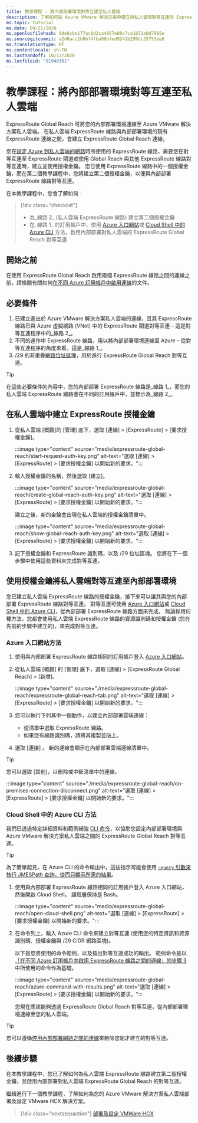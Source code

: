 ```yaml
---
title: 教學課程 - 將內部部署環境對等互連至私人雲端
description: 了解如何在 Azure VMware 解決方案中建立與私人雲端對等互連的 ExpressRoute Global Reach。
ms.topic: tutorial
ms.date: 09/21/2020
ms.openlocfilehash: 9de6cbe177ac8d2ca4957e80c7ca1072a0d7985e
ms.sourcegitcommit: a2d8acc1b0bf4fba90bfed9241b299dc35753ee6
ms.translationtype: HT
ms.contentlocale: zh-TW
ms.lasthandoff: 10/12/2020
ms.locfileid: "91948301"
---
```

# <a name="tutorial-peer-on-premises-environments-to-a-private-cloud"></a>教學課程：將內部部署環境對等互連至私人雲端

ExpressRoute Global Reach 可將您的內部部署環境連線至 Azure VMware 解決方案私人雲端。 在私人雲端 ExpressRoute 線路與內部部署環境的現有 ExpressRoute 連線之間，會建立 ExpressRoute Global Reach 連線。 

您在[設定 Azure 到私人雲端的網路](tutorial-configure-networking.md)時所使用的 ExpressRoute 線路，需要您在對等互連至 ExpressRoute 閘道或使用 Global Reach 與其他 ExpressRoute 線路對等互連時，建立並使用授權金鑰。 您已使用 ExpressRoute 線路中的一個授權金鑰，而在第二個教學課程中，您將建立第二個授權金鑰，以便與內部部署 ExpressRoute 線路對等互連。

在本教學課程中，您會了解如何：

> [!div class="checklist"]
> * 為_線路 2_ (私人雲端 ExpressRoute 線路) 建立第二個授權金鑰
> * 在_線路 1_ 的訂用帳戶中，使用 [Azure 入口網站](#azure-portal-method)或 [Cloud Shell 中的 Azure CLI](#azure-cli-in-a-cloud-shell-method) 方法，啟用內部部署對私人雲端的 ExpressRoute Global Reach 對等互連


## <a name="before-you-begin"></a>開始之前

在使用 ExpressRoute Global Reach 啟用兩個 ExpressRoute 線路之間的連線之前，請檢閱有關如何[在不同 Azure 訂用帳戶中啟用連線](../expressroute/expressroute-howto-set-global-reach-cli.md#enable-connectivity-between-expressroute-circuits-in-different-azure-subscriptions)的文件。  


## <a name="prerequisites"></a>必要條件

1. 已建立進出於 Azure VMware 解決方案私人雲端的連線，且其 ExpressRoute 線路已與 Azure 虛擬網路 (VNet) 中的 ExpressRoute 閘道對等互連 – 這是對等互連程序中的_線路 2_。  
1. 不同的運作中 ExpressRoute 線路，用以將內部部署環境連線至 Azure – 從對等互連程序的角度來看，這是_線路 1_。
1. /29 的非重疊[網路位址區塊](../expressroute/expressroute-routing.md#ip-addresses-used-for-peerings)，用於進行 ExpressRoute Global Reach 對等互連。

> [!TIP]
> 在這些必要條件的內容中，您的內部部署 ExpressRoute 線路是_線路 1_，而您的私人雲端 ExpressRoute 線路會在不同的訂用帳戶中，並標示為_線路 2_。 


## <a name="create-an-expressroute-authorization-key-in-the-private-cloud"></a>在私人雲端中建立 ExpressRoute 授權金鑰

1. 從私人雲端 [概觀]的 [管理] 底下，選取 [連線] > [ExpressRoute] > [要求授權金鑰]。

   :::image type="content" source="media/expressroute-global-reach/start-request-auth-key.png" alt-text="選取 [連線] > [ExpressRoute] > [要求授權金鑰] 以開始新的要求。":::

2. 輸入授權金鑰的名稱，然後選取 [建立]。 

   :::image type="content" source="media/expressroute-global-reach/create-global-reach-auth-key.png" alt-text="選取 [連線] > [ExpressRoute] > [要求授權金鑰] 以開始新的要求。":::

   建立之後，新的金鑰會出現在私人雲端的授權金鑰清單中。 

   :::image type="content" source="media/expressroute-global-reach/show-global-reach-auth-key.png" alt-text="選取 [連線] > [ExpressRoute] > [要求授權金鑰] 以開始新的要求。":::

3. 記下授權金鑰和 ExpressRoute 識別碼，以及 /29 位址區塊。 您將在下一個步驟中使用這些資料來完成對等互連。 

## <a name="peer-private-cloud-to-on-premises-using-authorization-key"></a>使用授權金鑰將私人雲端對等互連至內部部署環境

您已建立私人雲端 ExpressRoute 線路的授權金鑰，接下來可以讓其與您的內部部署 ExpressRoute 線路對等互連。  對等互連可使用 [Azure 入口網站](#azure-portal-method)或 [Cloud Shell 中的 Azure CLI](#azure-cli-in-a-cloud-shell-method)，從內部部署 ExpressRoute 線路方面來完成。 無論採用何種方法，您都會使用私人雲端 ExpressRoute 線路的資源識別碼和授權金鑰 (您在先前的步驟中建立的)，來完成對等互連。

### <a name="azure-portal-method"></a>Azure 入口網站方法

1. 使用與內部部署 ExpressRoute 線路相同的訂用帳戶登入 [Azure 入口網站](https://portal.azure.com)。

1. 從私人雲端 [概觀] 的 [管理] 底下，選取 [連線] > [ExpressRoute Global Reach] > [新增]。

   :::image type="content" source="./media/expressroute-global-reach/expressroute-global-reach-tab.png" alt-text="選取 [連線] > [ExpressRoute] > [要求授權金鑰] 以開始新的要求。":::

1. 您可以執行下列其中一個動作，以建立內部部署雲端連線：

   - 從清單中選取 ExpressRoute 線路。
   - 如果您有線路識別碼，請將其複製並貼上。

1. 選取 [連接]  。 新的連線會顯示在內部部署雲端連線清單中。  

>[!TIP]
>您可以選取 [其他]，以刪除或中斷清單中的連線。  
>
> :::image type="content" source="./media/expressroute-global-reach/on-premises-connection-disconnect.png" alt-text="選取 [連線] > [ExpressRoute] > [要求授權金鑰] 以開始新的要求。":::

### <a name="azure-cli-in-a-cloud-shell-method"></a>Cloud Shell 中的 Azure CLI 方法

我們已透過特定詳細資料和範例補強 [CLI 命令](../expressroute/expressroute-howto-set-global-reach-cli.md)，以協助您設定內部部署環境與 Azure VMware 解決方案私人雲端之間的 ExpressRoute Global Reach 對等互連。  

> [!TIP]  
> 為了簡單起見，在 Azure CLI 的命令輸出中，這些指示可能會使用 [`–query` 引數來執行 JMESPath 查詢，從而只顯示所需的結果](/cli/azure/query-azure-cli)。


1. 使用與內部部署 ExpressRoute 線路相同的訂用帳戶登入 Azure 入口網站，然後開啟 Cloud Shell。 讓殼層保持是 Bash。
 
   :::image type="content" source="media/expressroute-global-reach/open-cloud-shell.png" alt-text="選取 [連線] > [ExpressRoute] > [要求授權金鑰] 以開始新的要求。":::
 
2. 在命令列上，輸入 Azure CLI 命令來建立對等互連 (使用您的特定資訊和資源識別碼、授權金鑰與 /29 CIDR 網路區塊)。 

   以下是您將使用的命令範例，以及指出對等互連成功的輸出。 範例命令是以[「在不同 Azure 訂用帳戶中啟用 ExpressRoute 線路之間的連線」的步驟 3](../expressroute/expressroute-howto-set-global-reach-cli.md#enable-connectivity-between-expressroute-circuits-in-different-azure-subscriptions) 中所使用的命令作為基礎。

   :::image type="content" source="media/expressroute-global-reach/azure-command-with-results.png" alt-text="選取 [連線] > [ExpressRoute] > [要求授權金鑰] 以開始新的要求。":::
 
   您現在應該能夠透過 ExpressRoute Global Reach 對等互連，從內部部署環境連線至您的私人雲端。

> [!TIP]
> 您可以遵循[停用內部部署網路之間的連線](../expressroute/expressroute-howto-set-global-reach-cli.md#disable-connectivity-between-your-on-premises-networks)來刪除您剛才建立的對等互連。


## <a name="next-steps"></a>後續步驟

在本教學課程中，您已了解如何為私人雲端 ExpressRoute 線路建立第二個授權金鑰，並啟用內部部署對私人雲端 ExpressRoute Global Reach 的對等互連。 

繼續進行下一個教學課程，了解如何為您的 Azure VMware 解決方案私人雲端部署及設定 VMware HCX 解決方案。

> [!div class="nextstepaction"]
> [部署及設定 VMWare HCX](tutorial-deploy-vmware-hcx.md)


<!-- LINKS - external-->

<!-- LINKS - internal -->